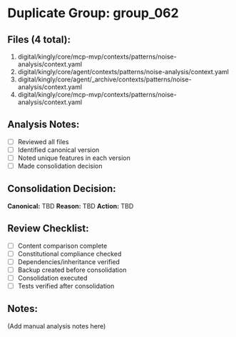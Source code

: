 # Duplicate Group: group_062

## Files (4 total):
1. digital/kingly/core/mcp-mvp/contexts/patterns/noise-analysis/context.yaml
2. digital/kingly/core/agent/contexts/patterns/noise-analysis/context.yaml
3. digital/kingly/core/agent/_archive/contexts/patterns/noise-analysis/context.yaml
4. digital/kingly/core/mcp-mvp/contexts/patterns/noise-analysis/context.yaml

## Analysis Notes:
- [ ] Reviewed all files
- [ ] Identified canonical version
- [ ] Noted unique features in each version
- [ ] Made consolidation decision

## Consolidation Decision:
**Canonical:** TBD
**Reason:** TBD
**Action:** TBD

## Review Checklist:
- [ ] Content comparison complete
- [ ] Constitutional compliance checked
- [ ] Dependencies/inheritance verified
- [ ] Backup created before consolidation
- [ ] Consolidation executed
- [ ] Tests verified after consolidation

## Notes:
(Add manual analysis notes here)
